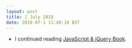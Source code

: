 ```yaml
---
layout: post
title: 1 July 2018 
date: 2018-07-1 11:48:10 BST
---
```

+ I continued reading [JavaScript & jQuery Book](http://javascriptbook.com). 
